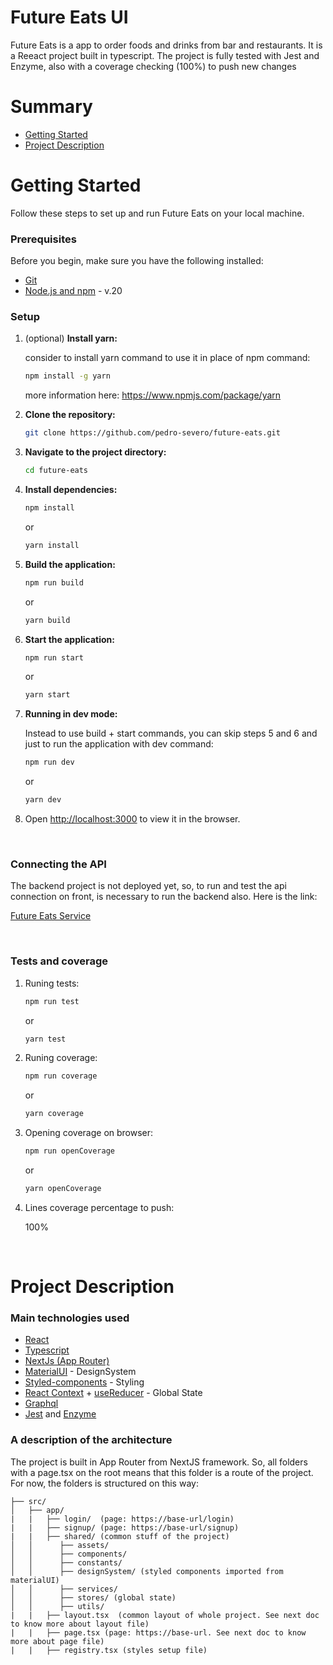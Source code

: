 # Future Eats UI

Future Eats is a app to order foods and drinks from bar and restaurants. It is a Reeact project built in typescript. The project is fully tested with Jest and Enzyme, also with a coverage checking (100%) to push new changes

# Summary

* [Getting Started](#getting-started)
* [Project Description](#project-description)

# <a name="getting-started">Getting Started</a>

Follow these steps to set up and run Future Eats on your local machine.

### Prerequisites

Before you begin, make sure you have the following installed:

- [Git](https://git-scm.com/book/en/v2/Getting-Started-Installing-Git)
- [Node.js and npm](https://nodejs.org/) - v.20

### Setup

1. (optional) **Install yarn:**

   consider to install yarn command to use it in place of npm command:

   ```bash
   npm install -g yarn
   ```
   more information here: https://www.npmjs.com/package/yarn


2. **Clone the repository:**

   ```bash
   git clone https://github.com/pedro-severo/future-eats.git
   ```

3. **Navigate to the project directory:**

   ```bash
   cd future-eats
   ```

4. **Install dependencies:**

   ```bash
   npm install
   ```
   or
   ```bash
   yarn install    

5. **Build the application:**

   ```bash
   npm run build
   ```
   or
   ```bash
   yarn build
   ```

6. **Start the application:**

   ```bash
   npm run start
   ```
   or
   ```bash
   yarn start
   ```

7. **Running in dev mode:**

   Instead to use build + start commands, you can skip steps 5 and 6 and just to run the application with dev command:

   ```bash
   npm run dev
   ```
   or
   ```bash
   yarn dev
   ```
  
8. Open [http://localhost:3000](http://localhost:3000) to view it in the browser.
   
<br>

### Connecting the API

The backend project is not deployed yet, so, to run and test the api connection on front, is necessary to run the backend also. Here is the link:

[Future Eats Service](https://github.com/pedro-severo/future-eats-service)

<br>

### Tests and coverage

1. Runing tests:

   ```bash
   npm run test
   ```
   or
   ```bash
   yarn test
   ```

2. Runing coverage:

   ```bash
   npm run coverage
   ```
   or
   ```bash
   yarn coverage
   ```

3. Opening coverage on browser:

   ```bash
   npm run openCoverage
   ```
   or
   ```bash
   yarn openCoverage
   ```

4. Lines coverage percentage to push:

      100%

<br>

# <a name="project-description">Project Description</a> 

### Main technologies used

- [React](https://github.com/facebook/create-react-app)
- [Typescript](https://www.typescriptlang.org/)
- [NextJs (App Router)](https://nextjs.org/docs)
- [MaterialUI](https://mui.com/) - DesignSystem
- [Styled-components](https://styled-components.com/) - Styling
- [React Context](https://legacy.reactjs.org/docs/context.html) + [useReducer](https://react.dev/reference/react/useReducer) - Global State
- [Graphql](https://graphql.org/)
- [Jest](https://jestjs.io/) and [Enzyme](https://enzymejs.github.io/enzyme/)

### A description of the architecture

The project is built in App Router from NextJS framework. So, all folders with a page.tsx on the root means that this folder is a route of the project. For now, the folders is structured on this way:
```
├── src/
│   ├── app/
|   |   ├── login/  (page: https://base-url/login)
|   |   ├── signup/ (page: https://base-url/signup)
|   |   ├── shared/ (common stuff of the project)
│   │      ├── assets/ 
│   │      ├── components/ 
│   │      ├── constants/ 
│   │      ├── designSystem/ (styled components imported from materialUI)
│   │      ├── services/
│   │      ├── stores/ (global state)
│   │      ├── utils/
|   |   ├── layout.tsx  (common layout of whole project. See next doc to know more about layout file)
|   |   ├── page.tsx (page: https://base-url. See next doc to know more about page file)
|   |   ├── registry.tsx (styles setup file)
```

